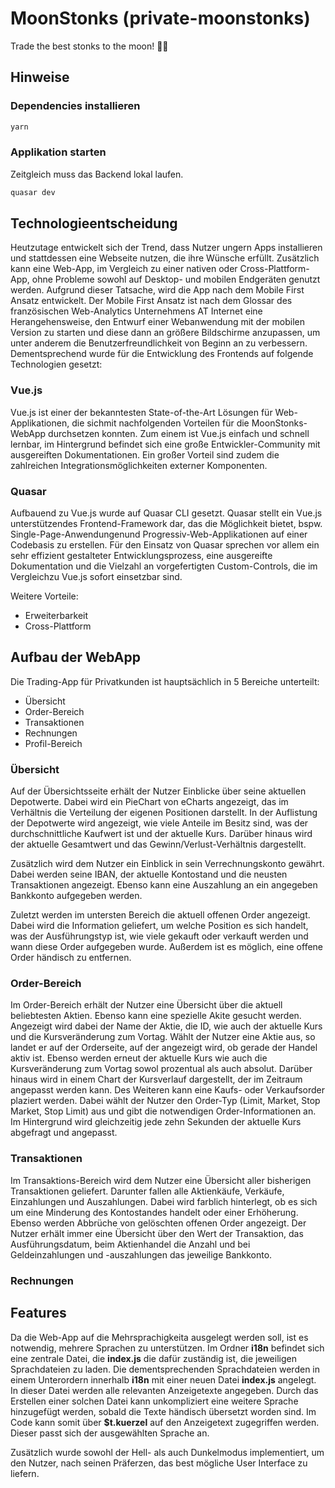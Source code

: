 # MoonStonks (private-moonstonks)

Trade the best stonks to the moon! 🚀🌑

## Hinweise

### Dependencies installieren
```bash
yarn
```

### Applikation starten

Zeitgleich muss das Backend lokal laufen.

```bash
quasar dev
```
## Technologieentscheidung

Heutzutage entwickelt sich der Trend, dass Nutzer ungern Apps installieren und stattdessen eine Webseite nutzen, die ihre Wünsche erfüllt. Zusätzlich kann eine Web-App, im Vergleich zu einer nativen oder Cross-Plattform-App, ohne Probleme sowohl auf Desktop- und mobilen Endgeräten genutzt werden. Aufgrund dieser Tatsache, wird die App nach dem Mobile First Ansatz entwickelt. Der Mobile First Ansatz ist nach dem Glossar des französischen Web-Analytics Unternehmens AT Internet eine Herangehensweise, den Entwurf einer Webanwendung mit der mobilen Version zu starten und diese dann an größere Bildschirme anzupassen, um unter anderem die Benutzerfreundlichkeit von Beginn an zu verbessern. Dementsprechend wurde für die Entwicklung des Frontends auf folgende Technologien gesetzt:

### Vue.js

Vue.js ist einer der bekanntesten State-of-the-Art Lösungen für Web-Applikationen, die sichmit nachfolgenden Vorteilen für die MoonStonks-WebApp durchsetzen konnten. Zum einem ist Vue.js einfach und schnell lernbar, im Hintergrund befindet sich eine große Entwickler-Community mit ausgereiften Dokumentationen. Ein großer Vorteil sind zudem die zahlreichen Integrationsmöglichkeiten externer Komponenten.

### Quasar

Aufbauend zu Vue.js wurde auf Quasar CLI gesetzt. Quasar stellt ein Vue.js unterstützendes Frontend-Framework dar, das die Möglichkeit bietet, bspw. Single-Page-Anwendungenund Progressiv-Web-Applikationen auf einer Codebasis zu erstellen. Für den Einsatz von Quasar sprechen vor allem ein sehr effizient gestalteter Entwicklungsprozess, eine ausgereifte Dokumentation und die Vielzahl an vorgefertigten Custom-Controls, die im Vergleichzu Vue.js sofort einsetzbar sind.

Weitere Vorteile:
- Erweiterbarkeit
- Cross-Plattform

## Aufbau der WebApp

Die Trading-App für Privatkunden ist hauptsächlich in 5 Bereiche unterteilt:
- Übersicht
- Order-Bereich
- Transaktionen
- Rechnungen
- Profil-Bereich

### Übersicht

Auf der Übersichtsseite erhält der Nutzer Einblicke über seine aktuellen Depotwerte. Dabei wird ein PieChart von eCharts angezeigt, das im Verhältnis die Verteilung der eigenen Positionen darstellt. In der Auflistung der Depotwerte wird angezeigt, wie viele Anteile im Besitz sind, was der durchschnittliche Kaufwert ist und der aktuelle Kurs. Darüber hinaus wird der aktuelle Gesamtwert und das Gewinn/Verlust-Verhältnis dargestellt.

Zusätzlich wird dem Nutzer ein Einblick in sein Verrechnungskonto gewährt. Dabei werden seine IBAN, der aktuelle Kontostand und die neusten Transaktionen angezeigt. Ebenso kann eine Auszahlung an ein angegeben Bankkonto aufgegeben werden.

Zuletzt werden im untersten Bereich die aktuell offenen Order angezeigt. Dabei wird die Information geliefert, um welche Position es sich handelt, was der Ausführungstyp ist, wie viele gekauft oder verkauft werden und wann diese Order aufgegeben wurde. Außerdem ist es möglich, eine offene Order händisch zu entfernen.

### Order-Bereich

Im Order-Bereich erhält der Nutzer eine Übersicht über die aktuell beliebtesten Aktien. Ebenso kann eine spezielle Akite gesucht werden. Angezeigt wird dabei der Name der Aktie, die ID, wie auch der aktuelle Kurs und die Kursveränderung zum Vortag. Wählt der Nutzer eine Aktie aus, so landet er auf der Orderseite, auf der angezeigt wird, ob gerade der Handel aktiv ist. Ebenso werden erneut der aktuelle Kurs wie auch die Kursveränderung zum Vortag sowol prozentual als auch absolut. Darüber hinaus wird in einem Chart der Kursverlauf dargestellt, der im Zeitraum angepasst werden kann. Des Weiteren kann eine Kaufs- oder Verkaufsorder plaziert werden. Dabei wählt der Nutzer den Order-Typ (Limit, Market, Stop Market, Stop Limit) aus und gibt die notwendigen Order-Informationen an. Im Hintergrund wird gleichzeitig jede zehn Sekunden der aktuelle Kurs abgefragt und angepasst.

### Transaktionen

Im Transaktions-Bereich wird dem Nutzer eine Übersicht aller bisherigen Transaktionen geliefert. Darunter fallen alle Aktienkäufe, Verkäufe, Einzahlungen und Auszahlungen. Dabei wird farblich hinterlegt, ob es sich um eine Minderung des Kontostandes handelt oder einer Erhöherung. Ebenso werden Abbrüche von gelöschten offenen Order angezeigt. Der Nutzer erhält immer eine Übersicht über den Wert der Transaktion, das Ausführungsdatum, beim Aktienhandel die Anzahl und bei Geldeinzahlungen und -auszahlungen das jeweilige Bankkonto.

### Rechnungen



## Features

Da die Web-App auf die Mehrsprachigkeita ausgelegt werden soll, ist es notwendig, mehrere Sprachen zu unterstützen. Im Ordner **i18n** befindet sich eine zentrale Datei, die **index.js** die dafür zuständig ist, die jeweiligen Sprachdateien zu laden. Die dementsprechenden Sprachdateien werden in einem Unterordern innerhalb **i18n** mit einer neuen Datei **index.js** angelegt. In dieser Datei werden alle relevanten Anzeigetexte angegeben. Durch das Erstellen einer solchen Datei kann unkompliziert eine weitere Sprache hinzugefügt werden, sobald die Texte händisch übersetzt worden sind. Im Code kann somit über **$t.kuerzel** auf den Anzeigetext zugegriffen werden. Dieser passt sich der ausgewählten Sprache an.

Zusätzlich wurde sowohl der Hell- als auch Dunkelmodus implementiert, um den Nutzer, nach seinen Präferzen, das best mögliche User Interface zu liefern.
